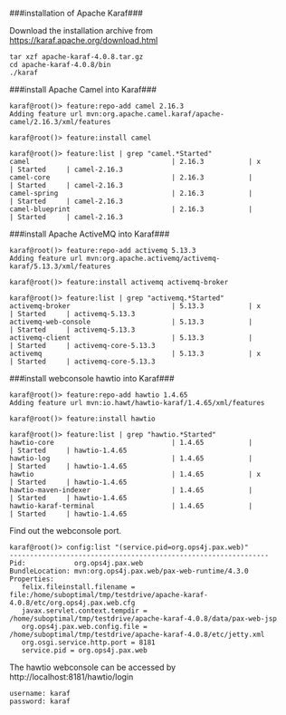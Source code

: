 ###installation of Apache Karaf###

Download the installation archive from https://karaf.apache.org/download.html

    tar xzf apache-karaf-4.0.8.tar.gz 
    cd apache-karaf-4.0.8/bin
    ./karaf

###install Apache Camel into Karaf###

    karaf@root()> feature:repo-add camel 2.16.3
    Adding feature url mvn:org.apache.camel.karaf/apache-camel/2.16.3/xml/features

    karaf@root()> feature:install camel

    karaf@root()> feature:list | grep "camel.*Started"
    camel                                   | 2.16.3           | x        | Started     | camel-2.16.3
    camel-core                              | 2.16.3           |          | Started     | camel-2.16.3
    camel-spring                            | 2.16.3           |          | Started     | camel-2.16.3
    camel-blueprint                         | 2.16.3           |          | Started     | camel-2.16.3


###install Apache ActiveMQ into Karaf###

    karaf@root()> feature:repo-add activemq 5.13.3
    Adding feature url mvn:org.apache.activemq/activemq-karaf/5.13.3/xml/features

    karaf@root()> feature:install activemq activemq-broker

    karaf@root()> feature:list | grep "activemq.*Started"
    activemq-broker                         | 5.13.3           | x        | Started     | activemq-5.13.3
    activemq-web-console                    | 5.13.3           |          | Started     | activemq-5.13.3
    activemq-client                         | 5.13.3           |          | Started     | activemq-core-5.13.3
    activemq                                | 5.13.3           | x        | Started     | activemq-core-5.13.3

###install webconsole hawtio into Karaf###

    karaf@root()> feature:repo-add hawtio 1.4.65
    Adding feature url mvn:io.hawt/hawtio-karaf/1.4.65/xml/features

    karaf@root()> feature:install hawtio

    karaf@root()> feature:list | grep "hawtio.*Started"
    hawtio-core                             | 1.4.65           |          | Started     | hawtio-1.4.65
    hawtio-log                              | 1.4.65           |          | Started     | hawtio-1.4.65
    hawtio                                  | 1.4.65           | x        | Started     | hawtio-1.4.65
    hawtio-maven-indexer                    | 1.4.65           |          | Started     | hawtio-1.4.65
    hawtio-karaf-terminal                   | 1.4.65           |          | Started     | hawtio-1.4.65

Find out the webconsole port.

    karaf@root()> config:list "(service.pid=org.ops4j.pax.web)"
    ----------------------------------------------------------------
    Pid:            org.ops4j.pax.web
    BundleLocation: mvn:org.ops4j.pax.web/pax-web-runtime/4.3.0
    Properties:
       felix.fileinstall.filename = file:/home/suboptimal/tmp/testdrive/apache-karaf-4.0.8/etc/org.ops4j.pax.web.cfg
       javax.servlet.context.tempdir = /home/suboptimal/tmp/testdrive/apache-karaf-4.0.8/data/pax-web-jsp
       org.ops4j.pax.web.config.file = /home/suboptimal/tmp/testdrive/apache-karaf-4.0.8/etc/jetty.xml
       org.osgi.service.http.port = 8181
       service.pid = org.ops4j.pax.web

The hawtio webconsole can be accessed by http://localhost:8181/hawtio/login

    username: karaf
    password: karaf
